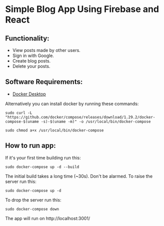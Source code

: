 # Simple Blog App Using Firebase and React
## Functionality:
* View posts made by other users.
* Sign in with Google.
* Create blog posts.
* Delete your posts.
## Software Requirements:
* [Docker Desktop](https://docs.docker.com/get-docker/)

Alternatively you can install docker by running these commands:
```
sudo curl -L "https://github.com/docker/compose/releases/download/1.29.2/docker-compose-$(uname -s)-$(uname -m)" -o /usr/local/bin/docker-compose
```
```
sudo chmod a+x /usr/local/bin/docker-compose
```
## How to run app:
If it's your first time building run this:
```
sudo docker-compose up -d --build
```
The initial build takes a long time (~30s). Don't be alarmed.
To raise the server run this:
```
sudo docker-compose up -d
```
To drop the server run this:
```
sudo docker-compose down
```
The app will run on http://localhost:3001/
